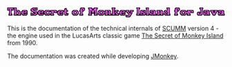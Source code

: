 ![The Secret of Monkey Island for Java](mijava.png)

This is the documentation of the technical internals of [SCUMM](https://de.wikipedia.org/wiki/Script_Creation_Utility_for_Maniac_Mansion) version 4 - the engine used in the LucasArts classic game [The Secret of Monkey Island](https://en.wikipedia.org/wiki/The_Secret_of_Monkey_Island) from 1990.

The documentation was created while developing [JMonkey](https://github.com/osiegmar/jmonkey).
